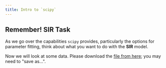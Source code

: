 ```yaml
---
title: Intro to `scipy`
---
```


## Remember! SIR Task

As we go over the capabilities `scipy` provides, particularly the options for
parameter fitting, think about what you want to do with the **SIR** model.



Now we will look at some data.  Please download the [file from here](http://cdiac.ornl.gov/ftp/trends/co2/sio-keel-flask/maunaloa_c.dat);
you may need to \"save as\...\".

